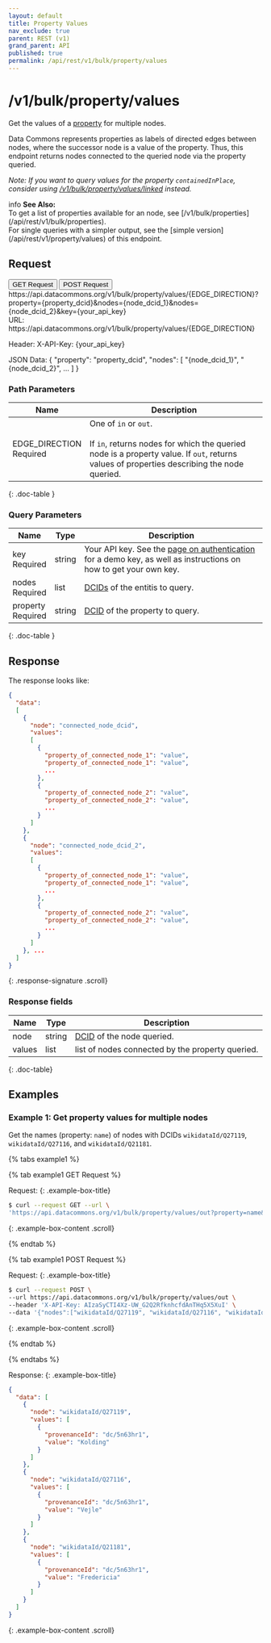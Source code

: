 ```yaml
---
layout: default
title: Property Values
nav_exclude: true
parent: REST (v1)
grand_parent: API
published: true
permalink: /api/rest/v1/bulk/property/values
---
```


# /v1/bulk/property/values

Get the values of a [property](/glossary.html#property) for multiple nodes.

Data Commons represents properties as labels of directed edges between nodes,
where the successor node is a value of the property. Thus, this endpoint returns
nodes connected to the queried node via the property queried.

_Note: If you want to query values for the property `containedInPlace`, consider
using
[/v1/bulk/property/values/linked](/api/rest/v1/bulk/property/values/linked)
instead._

<div markdown="span" class="alert alert-warning" role="alert">
    <span class="material-icons md-16">info </span><b>See Also:</b><br />
    To get a list of properties available for an node, see [/v1/bulk/properties](/api/rest/v1/bulk/properties).<br />
    For single queries with a simpler output, see the [simple version](/api/rest/v1/property/values) of this endpoint.
</div>

## Request

<div class="api-tab">
  <button id="get-button" class="api-tablink" onclick="openTab(event, 'GET-request')">GET Request</button>
  <button id="post-button" class="api-tablink" onclick="openTab(event, 'POST-request')">POST Request</button>
</div>

<div id="GET-request" class="api-tabcontent api-signature">
https://api.datacommons.org/v1/bulk/property/values/{EDGE_DIRECTION}?property={property_dcid}&nodes={node_dcid_1}&nodes={node_dcid_2}&key={your_api_key}
</div>

<div id="POST-request" class="api-tabcontent api-signature">
URL:
https://api.datacommons.org/v1/bulk/property/values/{EDGE_DIRECTION}

Header:
X-API-Key: {your_api_key}

JSON Data:
{ 
  "property": "property_dcid",
  "nodes": [
    "{node_dcid_1}",
    "{node_dcid_2}",
    ...
  ]
}

</div>

<script src="/assets/js/syntax_highlighting.js"></script>
<script src="/assets/js/api-doc-tabs.js"></script>

### Path Parameters

| Name                                                        | Description                                                                                                                                                                      |
| ----------------------------------------------------------- | -------------------------------------------------------------------------------------------------------------------------------------------------------------------------------- |
| EDGE_DIRECTION <br /> <required-tag>Required</required-tag> | One of `in` or `out`. <br /><br />If `in`, returns nodes for which the queried node is a property value. If `out`, returns values of properties describing the node queried. |
{: .doc-table }

### Query Parameters

| Name                                                  | Type   | Description                                                                                                                                                     |
| ----------------------------------------------------- | ------ | --------------------------------------------------------------------------------------------------------------------------------------------------------------- |
| key <br /> <required-tag>Required</required-tag>      | string | Your API key. See the [page on authentication](/api/rest/v1/getting_started#authentication) for a demo key, as well as instructions on how to get your own key. |
| nodes <br /> <required-tag>Required</required-tag> | list   | [DCIDs](/glossary.html#dcid) of the entitis to query.                                                                                                           |
| property <br /> <required-tag>Required</required-tag> | string | [DCID](/glossary.html#dcid) of the property to query.                                                                                                           |
{: .doc-table }

## Response

The response looks like:

```json
{
  "data":
  [
    {
      "node": "connected_node_dcid",
      "values":
      [
        {
          "property_of_connected_node_1": "value",
          "property_of_connected_node_1": "value",
          ...
        },
        {
          "property_of_connected_node_2": "value",
          "property_of_connected_node_2": "value",
          ...
        }
      ]
    },
    {
      "node": "connected_node_dcid_2",
      "values":
      [
        {
          "property_of_connected_node_1": "value",
          "property_of_connected_node_1": "value",
          ...
        },
        {
          "property_of_connected_node_2": "value",
          "property_of_connected_node_2": "value",
          ...
        }
      ]
    }, ...
  ]
}
```
{: .response-signature .scroll}

### Response fields

| Name   | Type   | Description                                        |
| ------ | ------ | -------------------------------------------------- |
| node | string | [DCID](/glossary.html#dcid) of the node queried. |
| values | list   | list of nodes connected by the property queried.   |
{: .doc-table}

## Examples

### Example 1: Get property values for multiple nodes

Get the names (property: `name`) of nodes with DCIDs `wikidataId/Q27119`,
`wikidataId/Q27116`, and `wikidataId/Q21181`.

<div>
{% tabs example1 %}

{% tab example1 GET Request %}

Request:
{: .example-box-title}

```bash
$ curl --request GET --url \
'https://api.datacommons.org/v1/bulk/property/values/out?property=name&nodes=wikidataId/Q27119&nodes=wikidataId/Q27116&nodes=wikidataId/Q21181&key=AIzaSyCTI4Xz-UW_G2Q2RfknhcfdAnTHq5X5XuI'
```
{: .example-box-content .scroll}

{% endtab %}

{% tab example1 POST Request %}

Request:
{: .example-box-title}

```bash
$ curl --request POST \
--url https://api.datacommons.org/v1/bulk/property/values/out \
--header 'X-API-Key: AIzaSyCTI4Xz-UW_G2Q2RfknhcfdAnTHq5X5XuI' \
--data '{"nodes":["wikidataId/Q27119", "wikidataId/Q27116", "wikidataId/Q21181"], "property":"name"}'
```
{: .example-box-content .scroll}

{% endtab %}

{% endtabs %}

</div>

Response:
{: .example-box-title}

```json
{
  "data": [
    {
      "node": "wikidataId/Q27119",
      "values": [
        {
          "provenanceId": "dc/5n63hr1",
          "value": "Kolding"
        }
      ]
    },
    {
      "node": "wikidataId/Q27116",
      "values": [
        {
          "provenanceId": "dc/5n63hr1",
          "value": "Vejle"
        }
      ]
    },
    {
      "node": "wikidataId/Q21181",
      "values": [
        {
          "provenanceId": "dc/5n63hr1",
          "value": "Fredericia"
        }
      ]
    }
  ]
}
```
{: .example-box-content .scroll}
